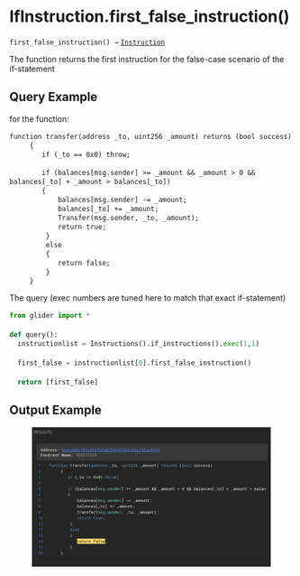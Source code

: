 # IfInstruction.first\_false\_instruction()

`first_false_instruction() →` [`Instruction`](../)

The function returns the first instruction for the false-case scenario of the if-statement

## Query Example

for the function:

```solidity
function transfer(address _to, uint256 _amount) returns (bool success) 
     {
        if (_to == 0x0) throw;

        if (balances[msg.sender] >= _amount && _amount > 0 && balances[_to] + _amount > balances[_to]) 
        {
            balances[msg.sender] -= _amount;
            balances[_to] += _amount;
            Transfer(msg.sender, _to, _amount);
            return true;
         } 
         else 
         {
            return false;
         }
     }
```

The query (exec numbers are tuned here to match that exact if-statement)

```python
from glider import *

def query():
  instructionlist = Instructions().if_instructions().exec(1,1)
  
  first_false = instructionlist[0].first_false_instruction()

  return [first_false]
```

## Output Example

<figure><img src="../../../.gitbook/assets/image.png" alt=""><figcaption></figcaption></figure>
